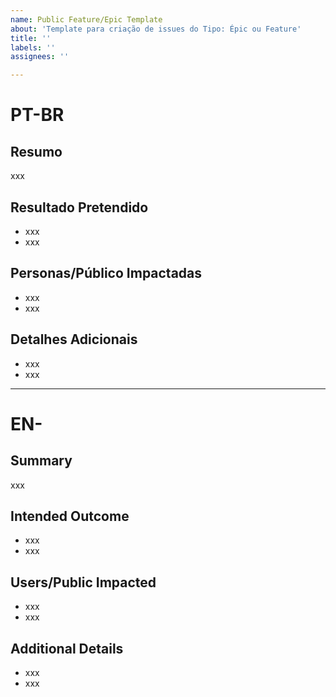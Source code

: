 ```yaml
---
name: Public Feature/Epic Template
about: 'Template para criação de issues do Tipo: Épic ou Feature'
title: ''
labels: ''
assignees: ''

---
```


# PT-BR

## Resumo
xxx

## Resultado Pretendido
- xxx
- xxx

## Personas/Público Impactadas
- xxx
- xxx


## Detalhes Adicionais
- xxx
- xxx

---

# EN-

## Summary
xxx

## Intended Outcome
- xxx
- xxx

## Users/Public Impacted
- xxx
- xxx

## Additional Details
- xxx
- xxx
